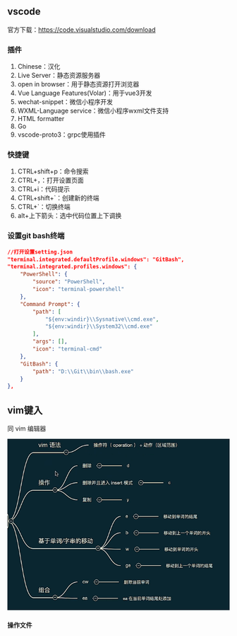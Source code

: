 ## vscode

官方下载：https://code.visualstudio.com/download

### 插件

1. Chinese：汉化
2. Live Server：静态资源服务器
3. open in browser：用于静态资源打开浏览器
4. Vue Language Features(Volar)：用于vue3开发
5. wechat-snippet：微信小程序开发
6. WXML-Language service：微信小程序wxml文件支持
7. HTML formatter
8. Go
9. vscode-proto3：grpc使用插件



### 快捷键

1. CTRL+shift+p：命令搜索
2. CTRL+，：打开设置页面
3. CTRL+i：代码提示
4. CTRL+shift+`：创建新的终端
5. CTRL+`：切换终端
6. alt+上下箭头：选中代码位置上下调换

### 设置git bash终端

```json
//打开设置setting.json
"terminal.integrated.defaultProfile.windows": "GitBash",
"terminal.integrated.profiles.windows": {
    "PowerShell": {
        "source": "PowerShell",
        "icon": "terminal-powershell"
    },
    "Command Prompt": {
        "path": [
            "${env:windir}\\Sysnative\\cmd.exe",
            "${env:windir}\\System32\\cmd.exe"
        ],
        "args": [],
        "icon": "terminal-cmd"
    },
    "GitBash": {
        "path": "D:\\Git\\bin\\bash.exe"
    }
},
```



## vim键入

同 vim 编辑器 

![image-20230206142602937](./vscode编辑器个人使用习惯笔记.assets/image-20230206142602937.png)

#### 操作文件

